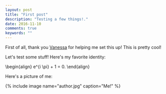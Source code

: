 ```yaml
---
layout: post
title: "First post"
description: "Testing a few things!."
date: 2016-11-10
comments: true
keywords: ""
---
```


First of all, thank you <a href="http://vsoch.github.io/" target="_blank">Vanessa</a> for helping me set this up!
This is pretty cool!

Let's test some stuff! Here's my favorite identity:

<p>
\begin{align}
e^{i \pi} + 1 = 0.
\end{align}
<p>

Here's a picture of me:

{% include image name="author.jpg" caption="Me!" %}

